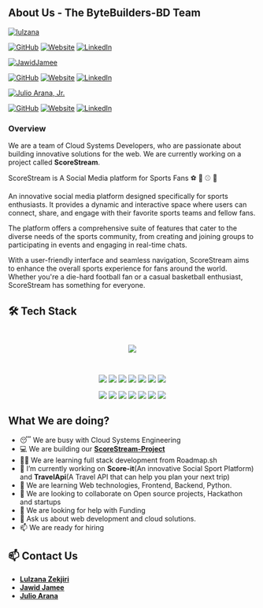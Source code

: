 ## About Us - **The ByteBuilders-BD Team**

<a href="https://github.com/lulzana/">
  <img src="https://contrib.rocks/image?repo=lulzana/lulzana" alt="lulzana">
</a>

[![GitHub][GitHub-shield]][GitHubLZ-url]
[![Website][Website-shield]][WebSiteLZ-url]
[![LinkedIn][Linkedin-shield]][LinkedInLZ-url]

<a href="https://github.com/JawidJamee/">
  <img src="https://contrib.rocks/image?repo=JawidJamee/JawidJamee" alt="JawidJamee">
</a>

[![GitHub][GitHub-shield]][GitHubMJ-url]
[![Website][Website-shield]][WebSiteMj-url]
[![LinkedIn][Linkedin-shield]][LinkedInMj-url]

<a href="https://github.com/julioaranajr/">
  <img src="https://contrib.rocks/image?repo=julioaranajr/julioaranajr" alt="Julio Arana, Jr.">
</a>

[![GitHub][GitHub-shield]][GitHubJr-url]
[![Website][Website-shield]][WebSiteJr-url]
[![LinkedIn][Linkedin-shield]][LinkedInJr-url]

### **Overview**

We are a team of Cloud Systems Developers, who are passionate about building innovative solutions for the web. We are currently working on a project called **ScoreStream**.

ScoreStream is A Social Media platform for Sports Fans ⚽ 🏀 ⚾ 🏈

An innovative social media platform designed specifically for sports enthusiasts. It provides a dynamic and interactive space where users can connect, share, and engage with their favorite sports teams and fellow fans.

The platform offers a comprehensive suite of features that cater to the diverse needs of the sports community, from creating and joining groups to participating in events and engaging in real-time chats.

With a user-friendly interface and seamless navigation, ScoreStream aims to enhance the overall sports experience for fans around the world. Whether you're a die-hard football fan or a casual basketball enthusiast, ScoreStream has something for everyone.<br />

## 🛠️ Tech Stack

<br />

<p align="center">
  <a href="https://julioaranajr.com">
    <img src="https://skillicons.dev/icons?i=devto,stackoverflow,ubuntu,debian,vscode,bash,markdown,github,git,gitlab,githubactions,aws,gcp,azure,py,anaconda,django,flask,htmx,docker,sqlite,postgres,mysql,mongodb,postman,fastapi,graphql&theme=dark&perline=9" />
  </a>
</p>

<br />

<p align="center">
  <img src="https://img.shields.io/badge/Java-CB3837?style=for-the-badge&logo=java&logoColor=white" />
  <img src="https://img.shields.io/badge/PHP-777BB4?style=for-the-badge&logo=php&logoColor=white" />
  <img src="https://img.shields.io/badge/JavaScript-F7DF1E?style=for-the-badge&logo=javascript&logoColor=black" />
  <img src="https://img.shields.io/badge/HTML5-E34F26?style=for-the-badge&logo=html5&logoColor=white" />
  <img src="https://img.shields.io/badge/CSS3-1572B6?style=for-the-badge&logo=css3&logoColor=white" />
  <img src="https://img.shields.io/badge/React-61DAFB?style=for-the-badge&logo=react&logoColor=black" />
  <img src="https://img.shields.io/badge/Node.js-339933?style=for-the-badge&logo=node.js&logoColor=white" />
</p>

<p align="center">
  <img src="https://img.shields.io/badge/jQuery-0769AD?style=for-the-badge&logo=jquery&logoColor=white" />
  <img src="https://img.shields.io/badge/json-000000?style=for-the-badge&logo=json&logoColor=white" />
  <img src="https://img.shields.io/badge/jwt-000000?style=for-the-badge&logo=JSON Web Tokens&logoColor=white" />
  <img src="https://img.shields.io/badge/npm-CB3837?style=for-the-badge&logo=npm&logoColor=white" />
  <img src="https://img.shields.io/badge/Git-F05032?style=for-the-badge&logo=git&logoColor=white" />
  <img src="https://img.shields.io/badge/Netlify-00C7B7?style=for-the-badge&logo=netlify&logoColor=white" />
  <img src="https://img.shields.io/badge/Heroku-430098?style=for-the-badge&logo=heroku&logoColor=white" />
</p>

## What We are doing?

- 😴 We are busy with Cloud Systems Engineering
- 💻 We are building our **[ScoreStream-Project](https://github.com/cloud-systems-developer/score-stream)**
- 👩‍💻 We are learning full stack development from Roadmap.sh
- 🔭 I’m currently working on **Score-it**(An innovative Social Sport Platform) and **TravelApi**(A Travel API that can help you plan your next trip)
- 🌱 We are learning Web technologies, Frontend, Backend, Python.
- 👯 We are looking to collaborate on Open source projects, Hackathon and startups
- 🤔 We are looking for help with Funding
- 💬 Ask us about web development and cloud solutions.
- 📫 We are ready for hiring

## 📫 Contact Us

- **[Lulzana Zekjiri](https://www.linkedin.com/in/lulzana-zekjiri/)**
- **[Jawid Jamee](https://linkedin.com/in/jawidjamee)**
- **[Julio Arana](https://linkedin.com/in/julioarana)**

<!-- MARKDOWN LINKS & IMAGES -->
<!-- https://www.markdownguide.org/basic-syntax/#reference-style-links -->
[GitHub-shield]: https://img.shields.io/badge/-GitHub-black.svg?style=for-the-badge&logo=github&colorB=555
[Website-shield]: https://img.shields.io/badge/-Website-black.svg?style=for-the-badge&logo=github&colorB=555
[Linkedin-shield]: https://img.shields.io/badge/-LinkedIn-black.svg?style=for-the-badge&logo=linkedin&colorB=555
<!-- LULZANA ZEKJIRI -->
[LinkedInLZ-url]: https://www.linkedin.com/in/lulzana-zekjiri/
[WebSiteLZ-url]: https://lulzana.github.io
[GitHubLZ-url]: https://github.com/lulzana
<!-- MOHAMMAD JAWID JAMEE -->
[LinkedInMJ-url]: https://linkedin.com/in/jawidjamee
[WebSiteMJ-url]: https://jawidjamee.github.io
[GitHubMJ-url]: https://github.com/JawidJamee
<!-- JULIO ARANA JR. -->
[LinkedInJR-url]: https://linkedin.com/in/julioarana
[WebSiteJr-url]: https://julioaranajr.com
[GitHubJr-url]: https://github.com/julioaranajr
